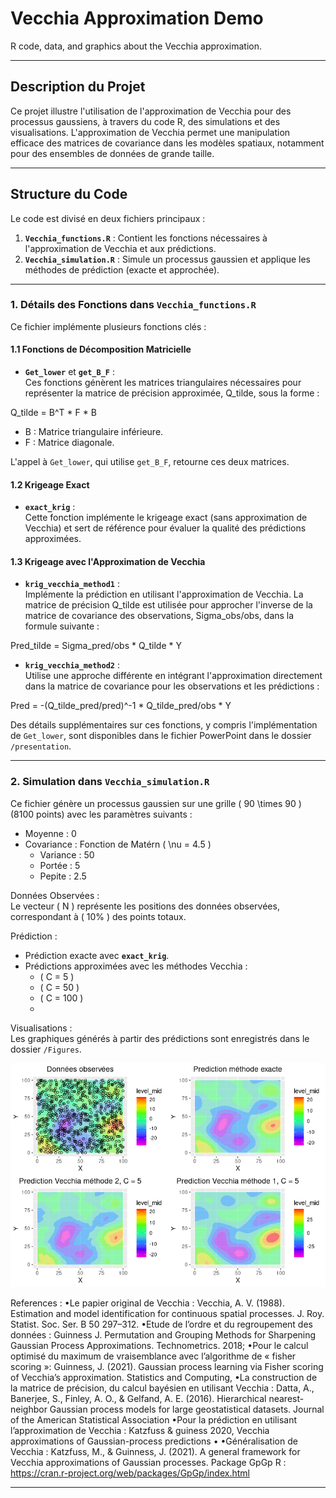 
# Vecchia Approximation Demo  
R code, data, and graphics about the Vecchia approximation.

---

## **Description du Projet**  
Ce projet illustre l'utilisation de l'approximation de Vecchia pour des processus gaussiens, à travers du code R, des simulations et des visualisations. L'approximation de Vecchia permet une manipulation efficace des matrices de covariance dans les modèles spatiaux, notamment pour des ensembles de données de grande taille.

---

## **Structure du Code**  
Le code est divisé en deux fichiers principaux :  

1. **`Vecchia_functions.R`** : Contient les fonctions nécessaires à l'approximation de Vecchia et aux prédictions.  
2. **`Vecchia_simulation.R`** : Simule un processus gaussien et applique les méthodes de prédiction (exacte et approchée).

---

### **1. Détails des Fonctions dans `Vecchia_functions.R`**  
Ce fichier implémente plusieurs fonctions clés :  

#### **1.1 Fonctions de Décomposition Matricielle**  
- **`Get_lower`** et **`get_B_F`** :  
  Ces fonctions génèrent les matrices triangulaires nécessaires pour représenter la matrice de précision approximée, Q_tilde, sous la forme :
  
Q_tilde = B^T * F * B

  -  B  : Matrice triangulaire inférieure.  
  -  F  : Matrice diagonale.  

L'appel à `Get_lower`, qui utilise `get_B_F`, retourne ces deux matrices.

#### **1.2 Krigeage Exact**  
- **`exact_krig`** :  
  Cette fonction implémente le krigeage exact (sans approximation de Vecchia) et sert de référence pour évaluer la qualité des prédictions approximées.

#### **1.3 Krigeage avec l'Approximation de Vecchia**  
- **`krig_vecchia_method1`** :  
  Implémente la prédiction en utilisant l'approximation de Vecchia. La matrice de précision Q_tilde est utilisée pour approcher l'inverse de la matrice de covariance des observations, Sigma_obs/obs, dans la formule suivante :  

Pred_tilde = Sigma_pred/obs * Q_tilde * Y

- **`krig_vecchia_method2`** :  
  Utilise une approche différente en intégrant l'approximation directement dans la matrice de covariance pour les observations et les prédictions :  

Pred = -(Q_tilde_pred/pred)^-1 * Q_tilde_pred/obs * Y

Des détails supplémentaires sur ces fonctions, y compris l'implémentation de `Get_lower`, sont disponibles dans le fichier PowerPoint dans le dossier `/presentation`.

---

### **2. Simulation dans `Vecchia_simulation.R`**  
Ce fichier génère un processus gaussien sur une grille \( 90 \times 90 \) (8100 points) avec les paramètres suivants :  
- Moyenne :  0   
- Covariance : Fonction de Matérn ( \nu = 4.5 )  
  - Variance : 50  
  - Portée :  5   
  - Pepite :  2.5   

 Données Observées :  
   Le vecteur \( N \) représente les positions des données observées, correspondant à \( 10\% \) des points totaux.  

 Prédiction :  
   - Prédiction exacte avec **`exact_krig`**.  
   - Prédictions approximées avec les méthodes Vecchia :  
     - \( C = 5 \)  
     - \( C = 50 \)  
     - \( C = 100 \)
     -   
 Visualisations :  
   Les graphiques générés à partir des prédictions sont enregistrés dans le dossier `/Figures`.

![Vecchia Approximation Plot](Figures/Comparaison.png)


References : 
 •Le papier original de Vecchia :
Vecchia, A. V. (1988). Estimation and model identification for continuous spatial processes. J. Roy. Statist. Soc. Ser. B 50 297–312.
•Etude de l’ordre et du regroupement des données :
Guinness J. Permutation and Grouping Methods for Sharpening Gaussian Process Approximations. Technometrics. 2018;
•Pour le calcul optimisé du maximum de vraisemblance avec l’algorithme de « fisher scoring »:
Guinness, J. (2021). Gaussian process learning via Fisher scoring of Vecchia’s approximation. Statistics and Computing,
•La construction de la matrice de précision, du calcul bayésien en utilisant Vecchia :
Datta, A., Banerjee, S., Finley, A. O., & Gelfand, A. E. (2016). Hierarchical nearest-neighbor Gaussian process models for large geostatistical datasets. Journal of the American Statistical Association
•Pour la prédiction en utilisant l’approximation de Vecchia :
Katzfuss & guiness 2020, Vecchia approximations of Gaussian-process predictions
•
•Généralisation de Vecchia :
Katzfuss, M., & Guinness, J. (2021). A general framework for Vecchia approximations of Gaussian processes.
Package GpGp R :
https://cran.r-project.org/web/packages/GpGp/index.html

---
